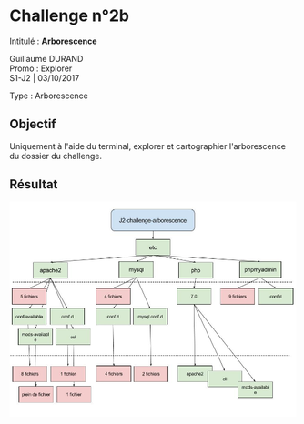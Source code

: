 # Challenge n°2b
Intitulé : **Arborescence**  

Guillaume DURAND  
Promo : Explorer  
S1-J2 | 03/10/2017

Type : Arborescence

## Objectif
Uniquement à l'aide du terminal, explorer et cartographier l'arborescence du dossier du challenge.

## Résultat
![result](S1-J2-challenge-arborescence.jpg)
